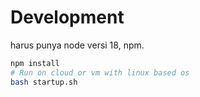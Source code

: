 # Development

harus punya node versi 18, npm.

```bash
npm install
# Run on cloud or vm with linux based os
bash startup.sh
```